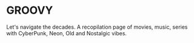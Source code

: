 # GROOVY
Let's navigate the decades. A recopilation page of movies, music, series with CyberPunk, Neon, Old and Nostalgic vibes.
